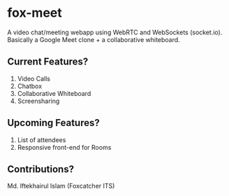 #  fox-meet
A video chat/meeting webapp using WebRTC and WebSockets (socket.io). Basically a Google Meet clone + a collaborative whiteboard.

## Current Features?

1. Video Calls
2. Chatbox
3. Collaborative Whiteboard
4. Screensharing

## Upcoming Features?

1. List of attendees
2. Responsive front-end for Rooms

## Contributions?

Md. Iftekhairul Islam (Foxcatcher ITS)
